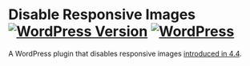 # Disable Responsive Images [![WordPress Version](https://img.shields.io/wordpress/plugin/v/disable-responsive-images.svg)](https://wordpress.org/plugins/disable-responsive-images/) [![WordPress](https://img.shields.io/wordpress/plugin/dt/disable-responsive-images.svg)](https://wordpress.org/plugins/disable-responsive-images/)

A WordPress plugin that disables responsive images [introduced in 4.4](https://make.wordpress.org/core/2015/11/10/responsive-images-in-wordpress-4-4/).
